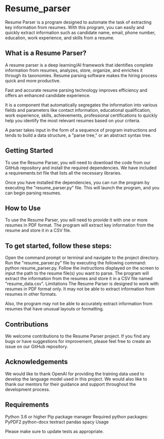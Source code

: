 # Resume_parser

Resume Parser is a program designed to automate the task of extracting key information from resumes. With this program, you can easily and quickly extract information such as candidate name, email, phone number, education, work experience, and skills from a resume.

## What is a Resume Parser?

A resume parser is a deep learning/AI framework that identifies complete information from resumes, analyzes, store, organize, and enriches it through its taxonomies. Resume parsing software makes the hiring process quick and more productive.

Fast and accurate resume parsing technology improves efficiency and offers an enhanced candidate experience.

It is a component that automatically segregates the information into various fields and parameters like contact information, educational qualification, work experience, skills, achievements, professional certifications to quickly help you identify the most relevant resumes based on your criteria.

A parser takes input in the form of a sequence of program instructions and tends to build a data structure, a "parse tree," or an abstract syntax tree.

## Getting Started
To use the Resume Parser, you will need to download the code from our GitHub repository and install the required dependencies. We have included a requirements.txt file that lists all the necessary libraries.

Once you have installed the dependencies, you can run the program by executing the "resume_parser.py" file. This will launch the program, and you can begin parsing resumes.

## How to Use
To use the Resume Parser, you will need to provide it with one or more resumes in PDF format. The program will extract key information from the resume and store it in a CSV file.

## To get started, follow these steps:

Open the command prompt or terminal and navigate to the project directory.
Run the "resume_parser.py" file by executing the following command: python resume_parser.py.
Follow the instructions displayed on the screen to input the path to the resume file(s) you want to parse.
The program will extract the information from the resumes and store it in a CSV file named "resume_data.csv".
Limitations
The Resume Parser is designed to work with resumes in PDF format only. It may not be able to extract information from resumes in other formats.

Also, the program may not be able to accurately extract information from resumes that have unusual layouts or formatting.

## Contributions
We welcome contributions to the Resume Parser project. If you find any bugs or have suggestions for improvement, please feel free to create an issue on our GitHub repository.

## Acknowledgements
We would like to thank OpenAI for providing the training data used to develop the language model used in this project. We would also like to thank our mentors for their guidance and support throughout the development process.

## Requirements
Python 3.6 or higher
Pip package manager
Required python packages:
PyPDF2
python-docx
textract
pandas
spacy
Usage

Please make sure to update tests as appropriate.
